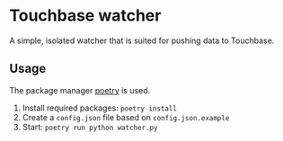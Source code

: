 # Touchbase watcher
A simple, isolated watcher that is suited for pushing data to Touchbase.

## Usage
The package manager [poetry](https://github.com/python-poetry/poetry) is used. 

1. Install required packages: `poetry install`
2. Create a `config.json` file based on `config.json.example`
2. Start: `poetry run python watcher.py`
